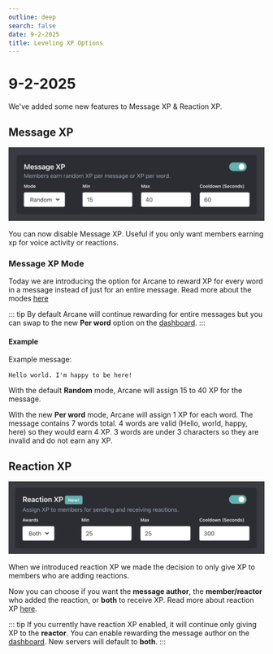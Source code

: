 ```yaml
---
outline: deep
search: false
date: 9-2-2025
title: Leveling XP Options
---
```


# 9-2-2025

We've added some new features to Message XP & Reaction XP.

## Message XP

![Message XP](./modes.png)

You can now disable Message XP. Useful if you only want members earning xp for voice activity or reactions.

### Message XP Mode

Today we are introducing the option for Arcane to reward XP for every word in a message instead of just for an entire message. Read more about the modes [here](/plugins/leveling/setup/xp-options#message-xp-mode)

::: tip
By default Arcane will continue rewarding for entire messages but you can swap to the new **Per word** option on the [dashboard](/core/dashboard).
:::

#### Example

Example message:

```
Hello world. I'm happy to be here!
```

With the default **Random** mode, Arcane will assign 15 to 40 XP for the message.

With the new **Per word** mode, Arcane will assign 1 XP for each word. The message contains 7 words total. 4 words are valid (Hello, world, happy, here) so they would earn 4 XP. 3 words are under 3 characters so they are invalid and do not earn any XP.

## Reaction XP

![Reaction XP](./awards.png)

When we introduced reaction XP we made the decision to only give XP to members who are adding reactions.

Now you can choose if you want the **message author**, the **member/reactor** who added the reaction, or **both** to receive XP. Read more about reaction XP [here](/plugins/leveling/setup/xp-options#reaction-xp).

::: tip
If you currently have reaction XP enabled, it will continue only giving XP to the **reactor**. You can enable rewarding the message author on the [dashboard](/core/dashboard). New servers will default to **both**.
:::
